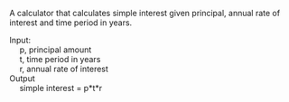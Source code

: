 A calculator that calculates simple interest given principal, annual rate of interest and time period in years.

Input:  
   &emsp; p, principal amount  
   &emsp; t, time period in years   
   &emsp; r, annual rate of interest  
Output  
   &emsp; simple interest = p\*t\*r  
